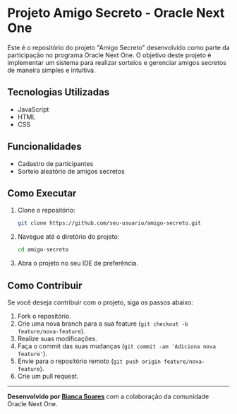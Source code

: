 # Projeto Amigo Secreto - Oracle Next One

Este é o repositório do projeto "Amigo Secreto" desenvolvido como parte da participação no programa Oracle Next One. O objetivo deste projeto é implementar um sistema para realizar sorteios e gerenciar amigos secretos de maneira simples e intuitiva.

## Tecnologias Utilizadas

- JavaScript
- HTML
- CSS

## Funcionalidades

- Cadastro de participantes
- Sorteio aleatório de amigos secretos

## Como Executar

1. Clone o repositório:

    ```bash
    git clone https://github.com/seu-usuario/amigo-secreto.git
    ```

2. Navegue até o diretório do projeto:

    ```bash
    cd amigo-secreto
    ```

3. Abra o projeto no seu IDE de preferência.

## Como Contribuir

Se você deseja contribuir com o projeto, siga os passos abaixo:

1. Fork o repositório.
2. Crie uma nova branch para a sua feature (`git checkout -b feature/nova-feature`).
3. Realize suas modificações.
4. Faça o commit das suas mudanças (`git commit -am 'Adiciona nova feature'`).
5. Envie para o repositório remoto (`git push origin feature/nova-feature`).
6. Crie um pull request.


---

**Desenvolvido por [Bianca Soares](https://github.com/biancasuarz)** com a colaboração da comunidade Oracle Next One.
